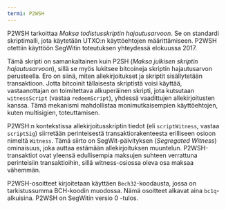 ```yaml
---
termi: P2WSH
---
```


P2WSH tarkoittaa *Maksa todistusskriptin hajautusarvoon*. Se on standardi skriptimalli, jota käytetään UTXO:n käyttöehtojen määrittämiseen. P2WSH otettiin käyttöön SegWitin toteutuksen yhteydessä elokuussa 2017.

Tämä skripti on samankaltainen kuin P2SH (*Maksa julkisen skriptin hajautusarvoon*), sillä se myös lukitsee bitcoineja skriptin hajautusarvon perusteella. Ero on siinä, miten allekirjoitukset ja skriptit sisällytetään transaktioon. Jotta bitcoinit tällaisesta skriptistä voisi käyttää, vastaanottajan on toimitettava alkuperäinen skripti, jota kutsutaan `witnessScript` (vastaa `redeemScript`), yhdessä vaadittujen allekirjoitusten kanssa. Tämä mekanismi mahdollistaa monimutkaisempien käyttöehtojen, kuten multisigien, toteuttamisen.

P2WSH:n kontekstissa allekirjoitusskriptin tiedot (eli `scriptWitness`, vastaa `scriptSig`) siirretään perinteisestä transaktiorakenteesta erilliseen osioon nimeltä `Witness`. Tämä siirto on SegWit-päivityksen (*Segregated Witness*) ominaisuus, joka auttaa estämään allekirjoituksen muuntelun. P2WSH-transaktiot ovat yleensä edullisempia maksujen suhteen verrattuna perinteisiin transaktioihin, sillä witness-osiossa oleva osa maksaa vähemmän.

P2WSH-osoitteet kirjoitetaan käyttäen `Bech32`-koodausta, jossa on tarkistussumma BCH-koodin muodossa. Nämä osoitteet alkavat aina `bc1q`-alkuisina. P2WSH on SegWitin versio 0 -tulos.